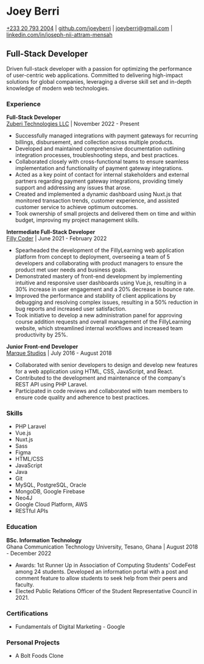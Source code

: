 # Joey Berri

[+233 20 793 2004](tel:+233207932004) | [github.com/joeyberri](https://github.com/joeyberri) | [joeyberri@gmail.com](mailto:joeyberri@gmail.com) | [linkedin.com/in/joseph-nii-attram-mensah](https://linkedin.com/in/joseph-nii-attram-mensah)

## Full-Stack Developer

Driven full-stack developer with a passion for optimizing the performance of user-centric web applications. Committed to delivering high-impact solutions for global companies, leveraging a diverse skill set and in-depth knowledge of modern web technologies.

### Experience

**Full-Stack Developer**\
[Zuberi Technologies LLC](https://tryzuberi.com/) | November 2022 - Present

- Successfully managed integrations with payment gateways for recurring billings, disbursement, and collection across multiple products.
- Developed and maintained comprehensive documentation outlining integration processes, troubleshooting steps, and best practices.
- Collaborated closely with cross-functional teams to ensure seamless implementation and functionality of payment gateway integrations.
- Acted as a key point of contact for internal stakeholders and external partners regarding payment gateway integrations, providing timely support and addressing any issues that arose.
- Created and implemented a dynamic dashboard using Nuxt.js that monitored transaction trends, customer experience, and assisted customer service to achieve optimum outcomes.
- Took ownership of small projects and delivered them on time and within budget, improving my project management skills.

**Intermediate Full-Stack Developer**\
[Filly Coder](https://fillycoder.com/) | June 2021 - February 2022

- Spearheaded the development of the FillyLearning web application platform from concept to deployment, overseeing a team of 5 developers and collaborating with product managers to ensure the product met user needs and business goals.
- Demonstrated mastery of front-end development by implementing intuitive and responsive user dashboards using Vue.js, resulting in a 30% increase in user engagement and a 20% decrease in bounce rate.
- Improved the performance and stability of client applications by debugging and resolving complex issues, resulting in a 50% reduction in bug reports and increased user satisfaction.
- Took initiative to develop a new administration panel for approving course addition requests and overall management of the FillyLearning website, which streamlined internal workflows and increased team productivity by 25%.

**Junior Front-end Developer**\
[Marque Studios](https://marqueonline.com.gh/) | July 2016 - August 2018

- Collaborated with senior developers to design and develop new features for a web application using HTML, CSS, JavaScript, and React.
- Contributed to the development and maintenance of the company's REST API using PHP Laravel.
- Participated in code reviews and collaborated with team members to ensure code quality and adherence to best practices.

### Skills

- PHP Laravel
- Vue.js
- Nuxt.js
- Sass
- Figma
- HTML/CSS
- JavaScript
- Java
- Git
- MySQL, PostgreSQL, Oracle
- MongoDB, Google Firebase
- Neo4J
- Google Cloud Platform, AWS
- RESTful APIs

### Education

**BSc. Information Technology**\
Ghana Communication Technology University, Tesano, Ghana | August 2018 - December 2022

- Awards: 1st Runner Up in Association of Computing Students' CodeFest among 24 students. Developed an information portal with a post and comment feature to allow students to seek help from their peers and faculty.
- Elected Public Relations Officer of the Student Representative Council in 2021.

### Certifications

- Fundamentals of Digital Marketing - Google

### Personal Projects

- A Bolt Foods Clone
